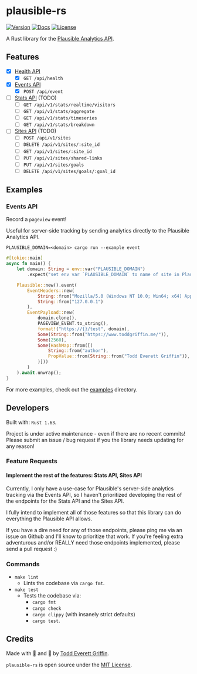 # plausible-rs

[![Version](https://img.shields.io/crates/v/plausible-rs)](https://crates.io/crates/plausible-rs)
[![Docs](https://docs.rs/plausible-rs/badge.svg)](https://docs.rs/plausible-rs)
[![License](https://img.shields.io/crates/l/plausible-rs)](https://crates.io/crates/plausible-rs)

A Rust library for the [Plausible Analytics API](https://plausible.io/docs/events-api).

## Features

- [X] [Health API](https://plausible.io/api/health)
  - [X] `GET /api/health`
- [X] [Events API](https://plausible.io/docs/events-api)
  - [X] `POST /api/event`
- [ ] [Stats API](https://plausible.io/docs/stats-api) (TODO)
  - [ ] `GET /api/v1/stats/realtime/visitors`
  - [ ] `GET /api/v1/stats/aggregate`
  - [ ] `GET /api/v1/stats/timeseries`
  - [ ] `GET /api/v1/stats/breakdown`
- [ ] [Sites API](https://plausible.io/docs/sites-api) (TODO)
  - [ ] `POST /api/v1/sites`
  - [ ] `DELETE /api/v1/sites/:site_id`
  - [ ] `GET /api/v1/sites/:site_id`
  - [ ] `PUT /api/v1/sites/shared-links`
  - [ ] `PUT /api/v1/sites/goals`
  - [ ] `DELETE /api/v1/sites/goals/:goal_id`

## Examples

### Events API

Record a `pageview` event!

Useful for server-side tracking by sending analytics directly to the Plausible Analytics API.

`PLAUSIBLE_DOMAIN=<domain> cargo run --example event`

```rust
#[tokio::main]
async fn main() {
    let domain: String = env::var("PLAUSIBLE_DOMAIN")
        .expect("set env var `PLAUSIBLE_DOMAIN` to name of site in Plausible");

    Plausible::new().event(
        EventHeaders::new(
            String::from("Mozilla/5.0 (Windows NT 10.0; Win64; x64) AppleWebKit/537.36 (KHTML, like Gecko) Chrome/105.0.0.0 Safari/537.36"),
            String::from("127.0.0.1")
        ),
        EventPayload::new(
            domain.clone(),
            PAGEVIEW_EVENT.to_string(),
            format!("https://{}/test", domain),
            Some(String::from("https://www.toddgriffin.me/")),
            Some(2560),
            Some(HashMap::from([(
                String::from("author"),
                PropValue::from(String::from("Todd Everett Griffin")),
            )]))
        )
    ).await.unwrap();
}
```

For more examples, check out the [examples](https://github.com/goddtriffin/plausible-rs/blob/master/examples) directory.

## Developers

Built with: `Rust 1.63`.

Project is under active maintenance - even if there are no recent commits! Please submit an issue / bug request if you the library needs updating for any reason!

### Feature Requests

#### Implement the rest of the features: Stats API, Sites API

Currently, I only have a use-case for Plausible's server-side analytics tracking via the Events API, so I haven't 
prioritized developing the rest of the endpoints for the Stats API and the Sites API.

I fully intend to implement all of those features so that this library can do everything the Plausible API allows.

If you have a dire need for any of those endpoints, please ping me via an issue on Github and I'll know to prioritize that work.
If you're feeling extra adventurous and/or REALLY need those endpoints implemented, please send a pull request :)

### Commands

- `make lint`
    - Lints the codebase via `cargo fmt`.
- `make test`
    - Tests the codebase via:
        - `cargo fmt`
        - `cargo check`
        - `cargo clippy` (with insanely strict defaults)
        - `cargo test`.

## Credits

Made with 🤬 and 🥲 by [Todd Everett Griffin](https://www.toddgriffin.me/).

`plausible-rs` is open source under the [MIT License](https://github.com/goddtriffin/plausible-rs/blob/master/LICENSE).